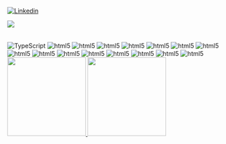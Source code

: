 [![Linkedin](https://img.shields.io/badge/LinkedIn-0077B5?style=for-the-badge&logo=linkedin&logoColor=white)](https://www.linkedin.com/in/williamnm/)

![](https://komarev.com/ghpvc/?username=WilliamnMiranda&color=blue)
<div style = "display:inline_block"><br/>
    <img align = "center" alt = "TypeScript" src = "https://img.shields.io/badge/TypeScript-007ACC?style=for-the-badge&logo=typescript&logoColor=white"/>
    <img align = "center" alt = "html5" src = "https://img.shields.io/badge/HTML5-E34F26?style=for-the-badge&logo=html5&logoColor=white"/>
    <img align = "center" alt = "html5" src = "https://img.shields.io/badge/CSS3-1572B6?style=for-the-badge&logo=css3&logoColor=white"/>
    <img align = "center" alt = "html5"  src = " https://img.shields.io/badge/JavaScript-323330?style=for-the-badge&logo=javascript&logoColor=F7DF1E "/>
    <img align = "center" alt = "html5"  src = " https://img.shields.io/badge/MySQL-00000F?style=for-the-badge&logo=mysql&logoColor=white "/>
    <img align = "center" alt = "html5"  src = " https://img.shields.io/badge/Sass-CC6699?style=for-the-badge&logo=sass&logoColor=white "/>
    <img align = "center" alt = "html5"  src = " https://img.shields.io/badge/Vue.js-35495E?style=for-the-badge&logo=vuedotjs&logoColor=4FC08D "/>
    <img align = "center" alt = "html5"  src = " https://img.shields.io/badge/Bootstrap-563D7C?style=for-the-badge&logo=bootstrap&logoColor=white "/>
    <img align = "center" alt = "html5"  src = " https://img.shields.io/badge/styled--components-DB7093?style=for-the-badge&logo=styled-components&logoColor=white "/>
    <img align = "center" alt = "html5"  src = " https://img.shields.io/badge/React_Router-CA4245?style=for-the-badge&logo=react-router&logoColor=white "/>
    <img align = "center" alt = "html5"  src = " https://img.shields.io/badge/React_Router-CA4245?style=for-the-badge&logo=react-router&logoColor=white "/>
    <img align = "center" alt = "html5"  src = " https://img.shields.io/badge/jQuery-0769AD?style=for-the-badge&logo=jquery&logoColor=white "/>
    <img align = "center" alt = "html5"  src = " https://img.shields.io/badge/Git-F05032?style=for-the-badge&logo=git&logoColor=white "/>
    <img align = "center" alt = "html5"  src = " https://img.shields.io/badge/Visual_Studio_Code-0078D4?style=for-the-badge&logo=visual%20studio%20code&logoColor=white "/>
    <img align = "center" alt = "html5"  src = " https://img.shields.io/badge/Visual_Studio_Code-0078D4?style=for-the-badge&logo=visual%20studio%20code&logoColor=white "/>
    <img align = "center" alt = "html5"  src = " https://img.shields.io/badge/Wordpress-21759B?style=for-the-badge&logo=wordpress&logoColor=white "/>
</div>
 
 <div>
  <a href="https://github.com/WilliamnMiranda">
  <img height="180em" src="https://github-readme-stats.vercel.app/api?username=WilliamnMiranda&show_icons=true&theme=github_dark&include_all_commits=true&count_private=true"/>
  <img height="180em" src="https://github-readme-stats.vercel.app/api/top-langs/?username=WilliamnMiranda&layout=compact&langs_count=7&theme=github_dark"/>
</div>
